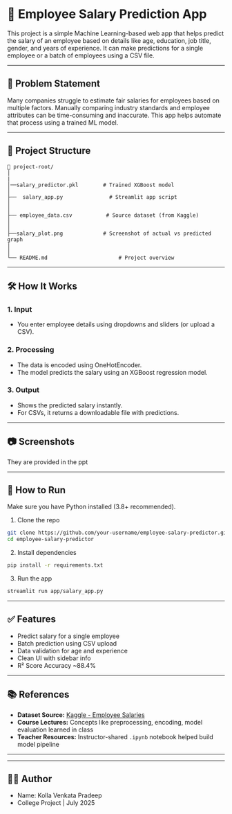 # 💼 Employee Salary Prediction App

This project is a simple Machine Learning-based web app that helps predict the salary of an employee based on details like age, education, job title, gender, and years of experience. It can make predictions for a single employee or a batch of employees using a CSV file.

---

## 📌 Problem Statement

Many companies struggle to estimate fair salaries for employees based on multiple factors. Manually comparing industry standards and employee attributes can be time-consuming and inaccurate. This app helps automate that process using a trained ML model.

---

## 📂 Project Structure

```
📁 project-root/
│
|
│──salary_predictor.pkl        # Trained XGBoost model
│
├──  salary_app.py               # Streamlit app script
│   
│
├── employee_data.csv           # Source dataset (from Kaggle)
│    
│
├──salary_plot.png             # Screenshot of actual vs predicted graph
│    
│
└── README.md                       # Project overview
```

---

## 🛠️ How It Works

### 1. Input
- You enter employee details using dropdowns and sliders (or upload a CSV).
  
### 2. Processing
- The data is encoded using OneHotEncoder.
- The model predicts the salary using an XGBoost regression model.

### 3. Output
- Shows the predicted salary instantly.
- For CSVs, it returns a downloadable file with predictions.

---

## 📷 Screenshots

They are provided in the ppt

---

## 🚀 How to Run

Make sure you have Python installed (3.8+ recommended).

1. Clone the repo
```bash
git clone https://github.com/your-username/employee-salary-predictor.git
cd employee-salary-predictor
```

2. Install dependencies
```bash
pip install -r requirements.txt
```

3. Run the app
```bash
streamlit run app/salary_app.py
```

---

## ✅ Features

- Predict salary for a single employee
- Batch prediction using CSV upload
- Data validation for age and experience
- Clean UI with sidebar info
- R² Score Accuracy ~88.4%

---

## 📚 References

- **Dataset Source:** [Kaggle - Employee Salaries](https://www.kaggle.com/)
- **Course Lectures:** Concepts like preprocessing, encoding, model evaluation learned in class
- **Teacher Resources:** Instructor-shared `.ipynb` notebook helped build model pipeline

---

---

## 🙋‍♂️ Author

- Name: Kolla Venkata Pradeep
- College Project | July 2025
